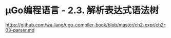 # µGo编程语言 - 2.3. 解析表达式语法树

https://github.com/wa-lang/ugo-compiler-book/blob/master/ch2-expr/ch2-03-parser.md
